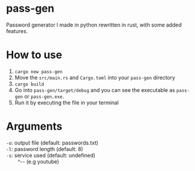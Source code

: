 # pass-gen
Password generator I made in python rewritten in rust, with some added features.

# How to use
1. `cargo new pass-gen`
2. Move the `src/main.rs` and `Cargo.toml` into your `pass-gen` directory
3. `cargo build`
4. Go into `pass-gen/target/debug` and you can see the executable as `pass-gen` or `pass-gen.exe`.
5. Run it by executing the file in your terminal

# Arguments
`-o`: output file (default: passwords.txt)  
`-l`: password length (default: 8)  
`-s`: service used (default: undefined)  
&nbsp;  &nbsp;  &nbsp;  &nbsp;  ^-- (e.g youtube)
